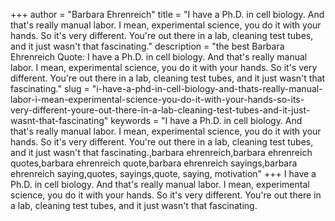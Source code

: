 +++
author = "Barbara Ehrenreich"
title = "I have a Ph.D. in cell biology. And that's really manual labor. I mean, experimental science, you do it with your hands. So it's very different. You're out there in a lab, cleaning test tubes, and it just wasn't that fascinating."
description = "the best Barbara Ehrenreich Quote: I have a Ph.D. in cell biology. And that's really manual labor. I mean, experimental science, you do it with your hands. So it's very different. You're out there in a lab, cleaning test tubes, and it just wasn't that fascinating."
slug = "i-have-a-phd-in-cell-biology-and-thats-really-manual-labor-i-mean-experimental-science-you-do-it-with-your-hands-so-its-very-different-youre-out-there-in-a-lab-cleaning-test-tubes-and-it-just-wasnt-that-fascinating"
keywords = "I have a Ph.D. in cell biology. And that's really manual labor. I mean, experimental science, you do it with your hands. So it's very different. You're out there in a lab, cleaning test tubes, and it just wasn't that fascinating.,barbara ehrenreich,barbara ehrenreich quotes,barbara ehrenreich quote,barbara ehrenreich sayings,barbara ehrenreich saying,quotes, sayings,quote, saying, motivation"
+++
I have a Ph.D. in cell biology. And that's really manual labor. I mean, experimental science, you do it with your hands. So it's very different. You're out there in a lab, cleaning test tubes, and it just wasn't that fascinating.

